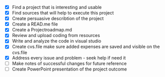 - [x] Find a project that is interesting and usable
- [x] Find sources that will help to execute this project
- [x] Create persuasive describtion of the project
- [x] Create a READ.me file
- [x] Create a Projectroadmap.md
- [x] Review and upload coding from resources
- [x] Write and analyze the code in visual studio
- [x] Create cvs.file make sure added expenses are saved and visible on the cvs.file
- [x] Address every issue and problem - seek help if need it
- [ ] Make notes of successful changes for future reference
- [ ] Create PowerPoint presentation of the project outcome 
